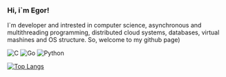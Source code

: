 ### Hi, i`m Egor!
I`m developer and intrested in computer science, asynchronous and multithreading 
programming, distributed cloud systems, databases, virtual mashines and OS structure. So, welcome to my github page)

![C](https://img.shields.io/badge/c-%2300599C.svg?style=for-the-badge&logo=c&logoColor=white)
![Go](https://img.shields.io/badge/go-%2300ADD8.svg?style=for-the-badge&logo=go&logoColor=white)
![Python](https://img.shields.io/badge/python-3670A0?style=for-the-badge&logo=python&logoColor=ffdd54)


[![Top Langs](https://github-readme-stats.vercel.app/api/top-langs/?username=Omarmeks89&layout=compact&theme=radical&bg_color=00000000&text_color=ef507b&hide_border=true)](https://github.com/anuraghazra/github-readme-stats)
